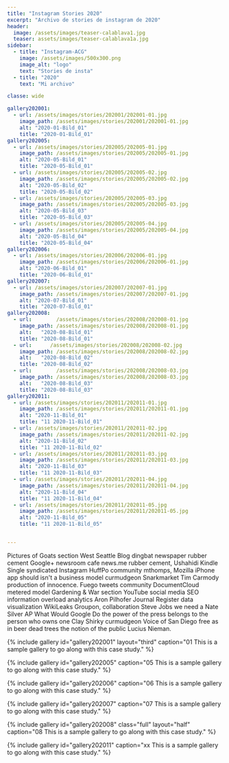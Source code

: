 ```yaml
---
title: "Instagram Stories 2020"
excerpt: "Archivo de stories de instagram de 2020"
header:
  image: /assets/images/teaser-calablava1.jpg
  teaser: assets/images/teaser-calablava1a.jpg
sidebar:
  - title: "Instagram-ACG"
    image: /assets/images/500x300.png
    image_alt: "logo"
    text: "Stories de insta"
  - title: "2020"
    text: "Mi archivo"

classe: wide

gallery202001:
  - url: /assets/images/stories/202001/202001-01.jpg
    image_path: /assets/images/stories/202001/202001-01.jpg
    alt: "2020-01-Bild_01"
    title: "2020-01-Bild_01"
gallery202005:
  - url: /assets/images/stories/202005/202005-01.jpg
    image_path: /assets/images/stories/202005/202005-01.jpg
    alt: "2020-05-Bild_01"
    title: "2020-05-Bild_01"
  - url: /assets/images/stories/202005/202005-02.jpg
    image_path: /assets/images/stories/202005/202005-02.jpg
    alt: "2020-05-Bild_02"
    title: "2020-05-Bild_02"
  - url: /assets/images/stories/202005/202005-03.jpg
    image_path: /assets/images/stories/202005/202005-03.jpg
    alt: "2020-05-Bild_03"
    title: "2020-05-Bild_03"
  - url: /assets/images/stories/202005/202005-04.jpg
    image_path: /assets/images/stories/202005/202005-04.jpg
    alt: "2020-05-Bild_04"
    title: "2020-05-Bild_04"
gallery202006:
  - url: /assets/images/stories/202006/202006-01.jpg
    image_path: /assets/images/stories/202006/202006-01.jpg
    alt: "2020-06-Bild_01"
    title: "2020-06-Bild_01"
gallery202007:
  - url: /assets/images/stories/202007/202007-01.jpg
    image_path: /assets/images/stories/202007/202007-01.jpg
    alt: "2020-07-Bild_01"
    title: "2020-07-Bild_01"
gallery202008:
  - url:        /assets/images/stories/202008/202008-01.jpg
    image_path: /assets/images/stories/202008/202008-01.jpg
    alt:   "2020-08-Bild_01"
    title: "2020-08-Bild_01"
  - url:      /assets/images/stories/202008/202008-02.jpg
    image_path: /assets/images/stories/202008/202008-02.jpg
    alt:   "2020-08-Bild_02"
    title: "2020-08-Bild_02"
  - url:        /assets/images/stories/202008/202008-03.jpg
    image_path: /assets/images/stories/202008/202008-03.jpg
    alt:   "2020-08-Bild_03"
    title: "2020-08-Bild_03"
gallery202011:
  - url: /assets/images/stories/202011/202011-01.jpg
    image_path: /assets/images/stories/202011/202011-01.jpg
    alt: "2020-11-Bild_01"
    title: "11 2020-11-Bild_01"
  - url: /assets/images/stories/202011/202011-02.jpg
    image_path: /assets/images/stories/202011/202011-02.jpg
    alt: "2020-11-Bild_02"
    title: "11 2020-11-Bild_02"
  - url: /assets/images/stories/202011/202011-03.jpg
    image_path: /assets/images/stories/202011/202011-03.jpg
    alt: "2020-11-Bild_03"
    title: "11 2020-11-Bild_03"
  - url: /assets/images/stories/202011/202011-04.jpg
    image_path: /assets/images/stories/202011/202011-04.jpg
    alt: "2020-11-Bild_04"
    title: "11 2020-11-Bild_04"
  - url: /assets/images/stories/202011/202011-05.jpg
    image_path: /assets/images/stories/202011/202011-05.jpg
    alt: "2020-11-Bild_05"
    title: "11 2020-11-Bild_05"


---
```


Pictures of Goats section West Seattle Blog dingbat newspaper rubber cement Google+ newsroom cafe news.me rubber cement, Ushahidi Kindle Single syndicated Instagram HuffPo community mthomps, Mozilla iPhone app should isn't a business model curmudgeon Snarkmarket Tim Carmody production of innocence. Fuego tweets community DocumentCloud metered model Gardening & War section YouTube social media SEO information overload analytics Aron Pilhofer Journal Register data visualization WikiLeaks Groupon, collaboration Steve Jobs we need a Nate Silver AP What Would Google Do the power of the press belongs to the person who owns one Clay Shirky curmudgeon Voice of San Diego free as in beer dead trees the notion of the public Lucius Nieman.

{% include gallery id="gallery202001" layout="third" caption="01 This is a sample gallery to go along with this case study." %}

{% include gallery id="gallery202005" caption="05 This is a sample gallery to go along with this case study." %}

{% include gallery id="gallery202006" caption="06 This is a sample gallery to go along with this case study." %}

{% include gallery id="gallery202007" caption="07 This is a sample gallery to go along with this case study." %}

{% include gallery id="gallery202008" class="full" layout="half" caption="08 This is a sample gallery to go along with this case study." %}

{% include gallery id="gallery202011" caption="xx This is a sample gallery to go along with this case study." %}
